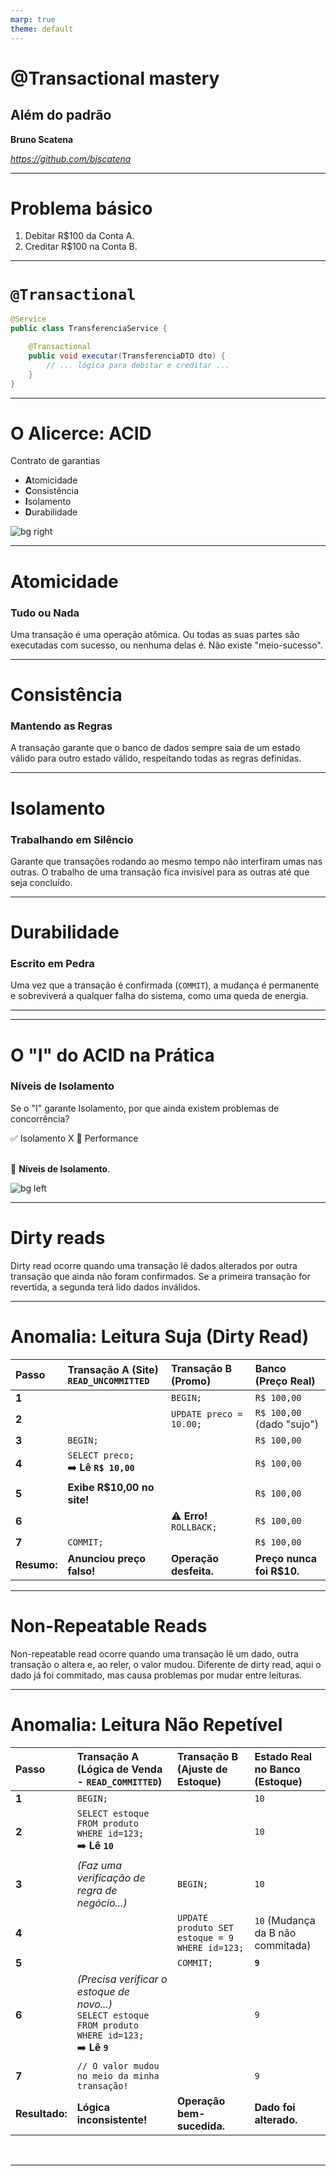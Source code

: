```yaml
---
marp: true
theme: default
---
```


<style>
table.shrink {
  font-size: 0.9em;
}
</style>

# @Transactional mastery
## Além do padrão

**Bruno Scatena**

*https://github.com/bjscatena*

---

# Problema básico

1. Debitar R$100 da Conta A.
2. Creditar R$100 na Conta B.

---

# `@Transactional`

```java
@Service
public class TransferenciaService {

    @Transactional
    public void executar(TransferenciaDTO dto) {
        // ... lógica para debitar e creditar ...
    }
}
```

---

# **O Alicerce: ACID**

Contrato de garantias

- **A**tomicidade
- **C**onsistência
- **I**solamento
- **D**urabilidade

![bg right](https://github.com/user-attachments/assets/8ee6f3d2-6fb3-45ac-9ea0-84322b67341c)

---

# **A**tomicidade
### Tudo ou Nada

Uma transação é uma operação atômica. Ou todas as suas partes são executadas com sucesso, ou nenhuma delas é. Não existe "meio-sucesso".

---

# **C**onsistência
### Mantendo as Regras

A transação garante que o banco de dados sempre saia de um estado válido para outro estado válido, respeitando todas as regras definidas.

---

# **I**solamento
### Trabalhando em Silêncio

Garante que transações rodando ao mesmo tempo não interfiram umas nas outras. O trabalho de uma transação fica invisível para as outras até que seja concluído.

---

# **D**urabilidade
### Escrito em Pedra

Uma vez que a transação é confirmada (`COMMIT`), a mudança é permanente e sobreviverá a qualquer falha do sistema, como uma queda de energia.

---

---

# **O "I" do ACID na Prática**
### Níveis de Isolamento

Se o "I" garante Isolamento, por que ainda existem problemas de concorrência?

:white_check_mark: Isolamento X 🐢 Performance

<br>🦸 **Níveis de Isolamento**.

![bg left](https://github.com/user-attachments/assets/b29e78ae-dc57-426d-93c9-f48e17978ba1)


---

# Dirty reads

Dirty read ocorre quando uma transação lê dados alterados por outra transação que ainda não foram confirmados. Se a primeira transação for revertida, a segunda terá lido dados inválidos.

---

<!--
class: shrink
-->

# Anomalia: Leitura Suja (Dirty Read)

| Passo | Transação A (Site)<br>`READ_UNCOMMITTED` | Transação B (Promo) | Banco<br>(Preço Real) |
| :--- | :--- | :--- | :--- |
| **1** | | `BEGIN;` | `R$ 100,00` |
| **2** | | `UPDATE preco = 10.00;` | `R$ 100,00` (dado "sujo") |
| **3** | `BEGIN;` | | `R$ 100,00` |
| **4** | `SELECT preco;` <br> ➡️ **Lê `R$ 10,00`** | | `R$ 100,00` |
| **5** | **Exibe R$10,00 no site!** | | `R$ 100,00` |
| **6** | | ⚠️ **Erro!** <br> `ROLLBACK;` | `R$ 100,00` |
| **7** | `COMMIT;` | | `R$ 100,00` |
| **Resumo:** | **Anunciou preço falso!** | **Operação desfeita.** | **Preço nunca foi R$10.** |

---

# Non-Repeatable Reads

Non-repeatable read ocorre quando uma transação lê um dado, outra transação o altera e, ao reler, o valor mudou. Diferente de dirty read, aqui o dado já foi commitado, mas causa problemas por mudar entre leituras.

---

# Anomalia: Leitura Não Repetível

| Passo | Transação A (Lógica de Venda - `READ_COMMITTED`) | Transação B (Ajuste de Estoque) | Estado **Real** no Banco (Estoque) |
| :--- | :--- | :--- | :--- |
| **1** | `BEGIN;` | | `10` |
| **2** | `SELECT estoque FROM produto WHERE id=123;` <br> ➡️ **Lê `10`** | | `10` |
| **3** | *(Faz uma verificação de regra de negócio...)* | `BEGIN;` | `10` |
| **4** | | `UPDATE produto SET estoque = 9 WHERE id=123;` | `10` (Mudança da B não commitada) |
| **5** | | `COMMIT;` | **`9`** |
| **6** | *(Precisa verificar o estoque de novo...)*<br>`SELECT estoque FROM produto WHERE id=123;` <br> ➡️ **Lê `9`** | | `9`|
| **7** | `// O valor mudou no meio da minha transação!` | | `9`|
| **Resultado:** | **Lógica inconsistente!** | **Operação bem-sucedida.** | **Dado foi alterado.**|

<br>

---
